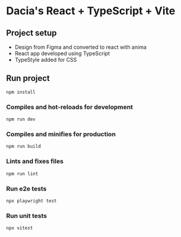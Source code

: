 # Dacia's React + TypeScript + Vite

## Project setup

- Design from Figma and converted to react with anima
- React app developed using TypeScript
- TypeStyle added for CSS

## Run project

`npm install`

### Compiles and hot-reloads for development

`npm run dev`

### Compiles and minifies for production

`npm run build`

### Lints and fixes files

`npm run lint`

### Run e2e tests

`npx playwright test`

### Run unit tests

`npx vitest`

